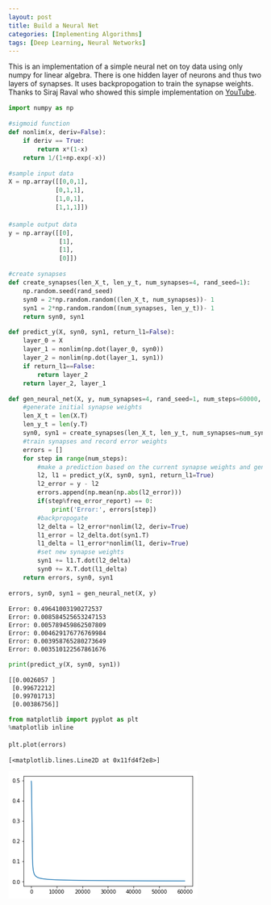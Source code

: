 ```yaml
---
layout: post
title: Build a Neural Net
categories: [Implementing Algorithms]
tags: [Deep Learning, Neural Networks]
---
```

This is an implementation of a simple neural net on toy data using only numpy for linear algebra. There is one hidden layer of neurons and thus two layers of synapses. It uses backpropogation to train the synapse weights. Thanks to Siraj Raval who showed this simple implementation on [YouTube](https://www.youtube.com/watch?v=h3l4qz76JhQ).


```python
import numpy as np
```


```python
#sigmoid function
def nonlim(x, deriv=False):
    if deriv == True:
        return x*(1-x)
    return 1/(1+np.exp(-x))
```


```python
#sample input data
X = np.array([[0,0,1],
             [0,1,1],
             [1,0,1],
             [1,1,1]])

#sample output data
y = np.array([[0],
              [1],
              [1],
              [0]])
```


```python
#create synapses
def create_synapses(len_X_t, len_y_t, num_synapses=4, rand_seed=1):
    np.random.seed(rand_seed)
    syn0 = 2*np.random.random((len_X_t, num_synapses))- 1
    syn1 = 2*np.random.random((num_synapses, len_y_t))- 1
    return syn0, syn1
```


```python
def predict_y(X, syn0, syn1, return_l1=False):
    layer_0 = X
    layer_1 = nonlim(np.dot(layer_0, syn0))
    layer_2 = nonlim(np.dot(layer_1, syn1))
    if return_l1==False:
        return layer_2
    return layer_2, layer_1
```


```python
def gen_neural_net(X, y, num_synapses=4, rand_seed=1, num_steps=60000, freq_error_report=10000):
    #generate initial synapse weights
    len_X_t = len(X.T)
    len_y_t = len(y.T)
    syn0, syn1 = create_synapses(len_X_t, len_y_t, num_synapses=num_synapses, rand_seed=rand_seed)
    #train synapses and record error weights
    errors = []
    for step in range(num_steps):
        #make a prediction based on the current synapse weights and generate errors
        l2, l1 = predict_y(X, syn0, syn1, return_l1=True)
        l2_error = y - l2
        errors.append(np.mean(np.abs(l2_error)))
        if(step%freq_error_report) == 0:
            print('Error:', errors[step])
        #backpropogate
        l2_delta = l2_error*nonlim(l2, deriv=True)
        l1_error = l2_delta.dot(syn1.T)
        l1_delta = l1_error*nonlim(l1, deriv=True)
        #set new synapse weights
        syn1 += l1.T.dot(l2_delta)
        syn0 += X.T.dot(l1_delta)
    return errors, syn0, syn1
```


```python
errors, syn0, syn1 = gen_neural_net(X, y)
```

    Error: 0.49641003190272537
    Error: 0.008584525653247153
    Error: 0.005789459862507809
    Error: 0.004629176776769984
    Error: 0.003958765280273649
    Error: 0.003510122567861676



```python
print(predict_y(X, syn0, syn1))
```

    [[0.0026057 ]
     [0.99672212]
     [0.99701713]
     [0.00386756]]



```python
from matplotlib import pyplot as plt
%matplotlib inline

plt.plot(errors)
```




    [<matplotlib.lines.Line2D at 0x11fd4f2e8>]




![png](/assets/implementneuralnet/output_9_1.png)
